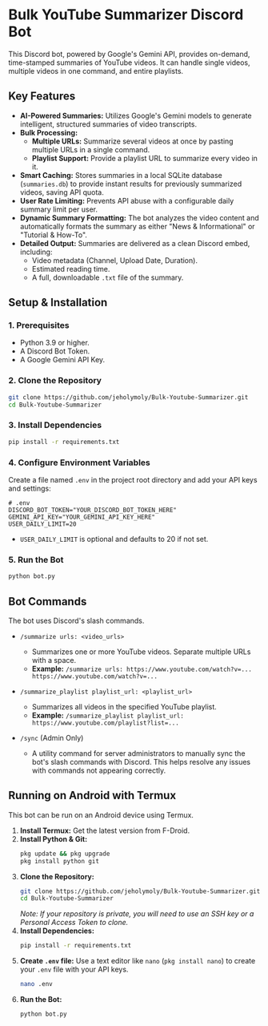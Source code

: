 # Bulk YouTube Summarizer Discord Bot

This Discord bot, powered by Google's Gemini API, provides on-demand, time-stamped summaries of YouTube videos. It can handle single videos, multiple videos in one command, and entire playlists.

## Key Features

- **AI-Powered Summaries:** Utilizes Google's Gemini models to generate intelligent, structured summaries of video transcripts.
- **Bulk Processing:**
    - **Multiple URLs:** Summarize several videos at once by pasting multiple URLs in a single command.
    - **Playlist Support:** Provide a playlist URL to summarize every video in it.
- **Smart Caching:** Stores summaries in a local SQLite database (`summaries.db`) to provide instant results for previously summarized videos, saving API quota.
- **User Rate Limiting:** Prevents API abuse with a configurable daily summary limit per user.
- **Dynamic Summary Formatting:** The bot analyzes the video content and automatically formats the summary as either "News & Informational" or "Tutorial & How-To".
- **Detailed Output:** Summaries are delivered as a clean Discord embed, including:
    - Video metadata (Channel, Upload Date, Duration).
    - Estimated reading time.
    - A full, downloadable `.txt` file of the summary.

## Setup & Installation

### 1. Prerequisites
- Python 3.9 or higher.
- A Discord Bot Token.
- A Google Gemini API Key.

### 2. Clone the Repository
```bash
git clone https://github.com/jeholymoly/Bulk-Youtube-Summarizer.git
cd Bulk-Youtube-Summarizer
```

### 3. Install Dependencies
```bash
pip install -r requirements.txt
```

### 4. Configure Environment Variables
Create a file named `.env` in the project root directory and add your API keys and settings:

```env
# .env
DISCORD_BOT_TOKEN="YOUR_DISCORD_BOT_TOKEN_HERE"
GEMINI_API_KEY="YOUR_GEMINI_API_KEY_HERE"
USER_DAILY_LIMIT=20
```
- `USER_DAILY_LIMIT` is optional and defaults to 20 if not set.

### 5. Run the Bot
```bash
python bot.py
```

## Bot Commands

The bot uses Discord's slash commands.

- `/summarize urls: <video_urls>`
  - Summarizes one or more YouTube videos. Separate multiple URLs with a space.
  - **Example:** `/summarize urls: https://www.youtube.com/watch?v=... https://www.youtube.com/watch?v=...`

- `/summarize_playlist playlist_url: <playlist_url>`
  - Summarizes all videos in the specified YouTube playlist.
  - **Example:** `/summarize_playlist playlist_url: https://www.youtube.com/playlist?list=...`

- `/sync` (Admin Only)
  - A utility command for server administrators to manually sync the bot's slash commands with Discord. This helps resolve any issues with commands not appearing correctly.

## Running on Android with Termux

This bot can be run on an Android device using Termux.

1.  **Install Termux:** Get the latest version from F-Droid.
2.  **Install Python & Git:**
    ```bash
    pkg update && pkg upgrade
    pkg install python git
    ```
3.  **Clone the Repository:**
    ```bash
    git clone https://github.com/jeholymoly/Bulk-Youtube-Summarizer.git
    cd Bulk-Youtube-Summarizer
    ```
    *Note: If your repository is private, you will need to use an SSH key or a Personal Access Token to clone.*
4.  **Install Dependencies:**
    ```bash
    pip install -r requirements.txt
    ```
5.  **Create `.env` file:**
    Use a text editor like `nano` (`pkg install nano`) to create your `.env` file with your API keys.
    ```bash
    nano .env
    ```
6.  **Run the Bot:**
    ```bash
    python bot.py
    ```